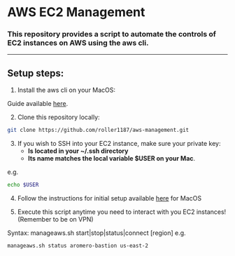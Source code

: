 # AWS EC2 Management

### This repository provides a script to automate the controls of EC2 instances on AWS using the aws cli.

---

## Setup steps:

1. Install the aws cli on your MacOS:

Guide available [here](https://docs.aws.amazon.com/cli/latest/userguide/cli-chap-install.html).

2. Clone this repository locally:

```sh
git clone https://github.com/roller1187/aws-management.git
```

3. If you wish to SSH into your EC2 instance, make sure your private key:
    - **Is located in your ~/.ssh directory**
    - **Its name matches the local variable $USER on your Mac**. 

e.g. 
```sh
echo $USER
```

4. Follow the instructions for initial setup available [here](https://docs.google.com/document/d/1UcgGkFnv-zZJUWrVIspSYaJH_6fsbllTaBbpiQmx574/view) for MacOS

5. Execute this script anytime you need to interact with you EC2 instances! (Remember to be on VPN)

Syntax:  manageaws.sh start|stop|status|connect <Instance Tag> [region]
   e.g.

```sh
manageaws.sh status aromero-bastion us-east-2
```
